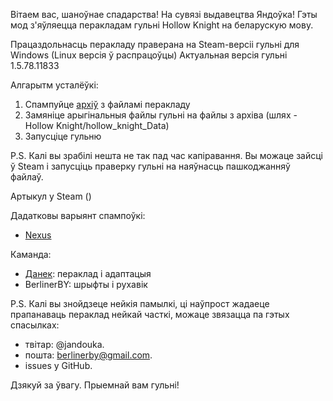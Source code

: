 Вітаем вас, шаноўнае спадарства! На сувязі выдавецтва Яндоўка!
Гэты мод з'яўляецца перакладам гульні Hollow Knight на беларускую мову. 

Працаздольнасць перакладу праверана на Steam-версіі гульні для Windows (Linux версія ў распрацоўцы) 
Актуальная версія гульні 1.5.78.11833

Алгарытм усталёўкі:
1. Спампуйце [архіў](https://github.com/BerlinerBY/Hollow_Knight_BEL/releases) з файламі перакладу
2. Замяніце арыгінальныя файлы гульні на файлы з архіва (шлях - Hollow Knight/hollow_knight_Data)
3. Запусціце гульню

P.S.
Калі вы зрабілі нешта не так пад час капіравання. Вы можаце зайсці ў Steam і запусціць праверку гульні на наяўнасць пашкоджанняў файлаў.


Артыкул у Steam ()

Дадатковы варыянт спампоўкі:
- [Nexus](https://www.nexusmods.com/hollowknight/mods/82)

Каманда:
- [Данек](https://t.me/Ikawasya_Nakasency): пераклад і адаптацыя
- BerlinerBY: шрыфты і рухавік

P.S.
Калі вы знойдзеце нейкія памылкі, ці наўпрост жадаеце прапанаваць пераклад нейкай часткі, можаце звязацца па гэтых спасылках:
- твітар: @jandouka.
- пошта: berlinerby@gmail.com.
- issues у GitHub.

Дзякуй за ўвагу. Прыемнай вам гульні!